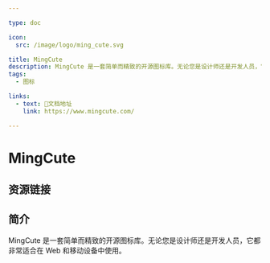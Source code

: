 ```yaml
---

type: doc

icon:
  src: /image/logo/ming_cute.svg

title: MingCute
description: MingCute 是一套简单而精致的开源图标库。无论您是设计师还是开发人员，它都非常适合在 Web 和移动设备中使用。
tags:
  - 图标

links:
  - text: 📖文档地址
    link: https://www.mingcute.com/

---
```


<ShowLogo />

# MingCute

<ShowTags />

<ShowBreadcrumb />

## 资源链接

<ShowLinks />

## 简介

MingCute 是一套简单而精致的开源图标库。无论您是设计师还是开发人员，它都非常适合在 Web 和移动设备中使用。
